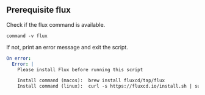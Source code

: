## Prerequisite flux

Check if the flux command is available.

```shell show_output=false
command -v flux
```

If not, print an error message and exit the script.

```yaml instacli
On error:
  Error: |
    Please install Flux before running this script

    Install command (macos):  brew install fluxcd/tap/flux
    Install command (linux):  curl -s https://fluxcd.io/install.sh | sudo bash
```